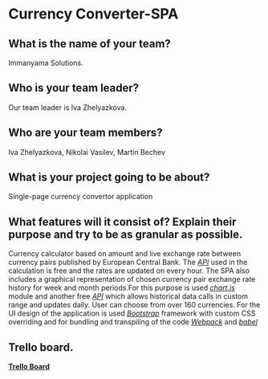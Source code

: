 # Currency Converter-SPA

## What is the name of your team?
Immanyama Solutions.

## Who is your team leader?
Our team leader is Iva Zhelyazkova.

## Who are your team members?
Iva Zhelyazkova, Nikolai Vasilev, Martin Bechev

## What is your project going to be about?
Single-page currency convertor application

## What features will it consist of? Explain their purpose and try to be as granular as possible.
Currency calculator based on amount and live exchange rate between currency pairs published by European Central Bank.
The *[API](https://free.currencyconverterapi.com/)* used in the calculation is free and the rates are updated on every hour.
The SPA also includes a graphical representation of chosen currency pair exchange rate history for week and month periods.For this purpose is used *[chart.js](https://www.chartjs.org/)* module and another free *[API](http://currencies.apps.grandtrunk.net/)* which allows historical data calls in custom range and updates daily. User can choose from over 160 currencies. 
For the UI design of the application is used *[Bootstrap](https://getbootstrap.com/)* framework with custom CSS overriding and for bundling and transpiling of the code *[Webpack](https://webpack.js.org/)* and *[babel](https://babeljs.io/)*

## Trello board.
**[Trello Board](https://trello.com/b/moA5BFUQ/conversion-spa)**